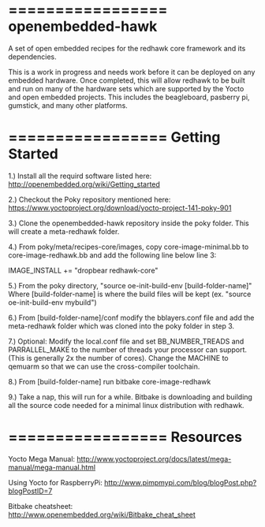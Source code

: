 =================
openembedded-hawk
=================

A set of open embedded recipes for the redhawk core framework and its dependencies.  

This is a work in progress and needs work before it can be deployed on any embedded hardware.  Once completed, this will allow redhawk to be built and run on many of the hardware sets which are supported by the Yocto and open embedded projects.  This includes the beagleboard, pasberry pi, gumstick, and many other platforms.

=================
Getting Started
=================

1.) Install all the requird software listed here: http://openembedded.org/wiki/Getting_started

2.) Checkout the Poky repository mentioned here: https://www.yoctoproject.org/download/yocto-project-141-poky-901

3.) Clone the openembedded-hawk repository inside the poky folder.  This will create a meta-redhawk folder.

4.) From poky/meta/recipes-core/images, copy core-image-minimal.bb to core-image-redhawk.bb and add the following line below line 3:

 IMAGE_INSTALL += "dropbear redhawk-core"


5.) From the poky directory, "source oe-init-build-env [build-folder-name]" Where [build-folder-name] is where the build files will be kept (ex. "source oe-init-build-env mybuild")

6.) From [build-folder-name]/conf modify the bblayers.conf file and add the meta-redhawk folder which was cloned into the poky folder in step 3.

7.) Optional: Modify the local.conf file and set BB_NUMBER_TREADS and PARRALLEL_MAKE to the number of threads your processor can support.  (This is generally 2x the number of cores).  Change the MACHINE to qemuarm so that we can use the cross-compiler toolchain.

8.) From [build-folder-name] run bitbake core-image-redhawk

9.) Take a nap, this will run for a while.  Bitbake is downloading and building all the source code needed for a minimal linux distribution with redhawk.

=================
Resources
=================

Yocto Mega Manual: http://www.yoctoproject.org/docs/latest/mega-manual/mega-manual.html

Using Yocto for RaspberryPi: http://www.pimpmypi.com/blog/blogPost.php?blogPostID=7

Bitbake cheatsheet: http://www.openembedded.org/wiki/Bitbake_cheat_sheet

